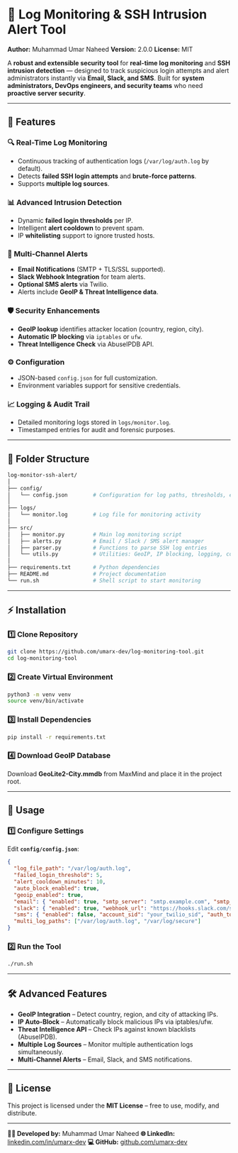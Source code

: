 # 🚨 Log Monitoring & SSH Intrusion Alert Tool

**Author:** Muhammad Umar Naheed
**Version:** 2.0.0
**License:** MIT

A **robust and extensible security tool** for **real-time log monitoring** and **SSH intrusion detection** — designed to track suspicious login attempts and alert administrators instantly via **Email, Slack, and SMS**.
Built for **system administrators, DevOps engineers, and security teams** who need **proactive server security**.

---

## 📌 Features

### 🔍 Real-Time Log Monitoring

* Continuous tracking of authentication logs (`/var/log/auth.log` by default).
* Detects **failed SSH login attempts** and **brute-force patterns**.
* Supports **multiple log sources**.

### 📊 Advanced Intrusion Detection

* Dynamic **failed login thresholds** per IP.
* Intelligent **alert cooldown** to prevent spam.
* IP **whitelisting** support to ignore trusted hosts.

### 📡 Multi-Channel Alerts

* **Email Notifications** (SMTP + TLS/SSL supported).
* **Slack Webhook Integration** for team alerts.
* **Optional SMS alerts** via Twilio.
* Alerts include **GeoIP & Threat Intelligence data**.

### 🛡 Security Enhancements

* **GeoIP lookup** identifies attacker location (country, region, city).
* **Automatic IP blocking** via `iptables` or `ufw`.
* **Threat Intelligence Check** via AbuseIPDB API.

### ⚙ Configuration

* JSON-based `config.json` for full customization.
* Environment variables support for sensitive credentials.

### 📈 Logging & Audit Trail

* Detailed monitoring logs stored in `logs/monitor.log`.
* Timestamped entries for audit and forensic purposes.

---

## 📂 Folder Structure

```bash
log-monitor-ssh-alert/
│
├── config/
│   └── config.json        # Configuration for log paths, thresholds, email/Slack/SMS settings
│
├── logs/
│   └── monitor.log        # Log file for monitoring activity
│
├── src/
│   ├── monitor.py         # Main log monitoring script
│   ├── alerts.py          # Email / Slack / SMS alert manager
│   ├── parser.py          # Functions to parse SSH log entries
│   └── utils.py           # Utilities: GeoIP, IP blocking, logging, config loader
│
├── requirements.txt       # Python dependencies
├── README.md              # Project documentation
└── run.sh                 # Shell script to start monitoring
```

---

## ⚡ Installation

### 1️⃣ Clone Repository

```bash
git clone https://github.com/umarx-dev/log-monitoring-tool.git
cd log-monitoring-tool
```

### 2️⃣ Create Virtual Environment

```bash
python3 -m venv venv
source venv/bin/activate
```

### 3️⃣ Install Dependencies

```bash
pip install -r requirements.txt
```

### 4️⃣ Download GeoIP Database

Download **GeoLite2-City.mmdb** from MaxMind and place it in the project root.

---

## 🚀 Usage

### 1️⃣ Configure Settings

Edit **`config/config.json`**:

```json
{
  "log_file_path": "/var/log/auth.log",
  "failed_login_threshold": 5,
  "alert_cooldown_minutes": 10,
  "auto_block_enabled": true,
  "geoip_enabled": true,
  "email": { "enabled": true, "smtp_server": "smtp.example.com", "smtp_port": 587, "use_tls": true, "sender_email": "alert@example.com", "sender_password": "your_password", "recipient_email": "admin@example.com" },
  "slack": { "enabled": true, "webhook_url": "https://hooks.slack.com/services/XXXX/YYYY/ZZZZ" },
  "sms": { "enabled": false, "account_sid": "your_twilio_sid", "auth_token": "your_twilio_auth_token", "from_number": "+1234567890", "to_number": "+0987654321" },
  "multi_log_paths": ["/var/log/auth.log", "/var/log/secure"]
}
```

### 2️⃣ Run the Tool

```bash
./run.sh
```

---

## 🛠 Advanced Features

* **GeoIP Integration** – Detect country, region, and city of attacking IPs.
* **IP Auto-Block** – Automatically block malicious IPs via iptables/ufw.
* **Threat Intelligence API** – Check IPs against known blacklists (AbuseIPDB).
* **Multiple Log Sources** – Monitor multiple authentication logs simultaneously.
* **Multi-Channel Alerts** – Email, Slack, and SMS notifications.

---

## 📜 License

This project is licensed under the **MIT License** – free to use, modify, and distribute.

---

**👨‍💻 Developed by:** Muhammad Umar Naheed
**🌐 LinkedIn:** [linkedin.com/in/umarx-dev](https://linkedin.com/in/umarx-dev)
**💻 GitHub:** [github.com/umarx-dev](https://github.com/umarx-dev)